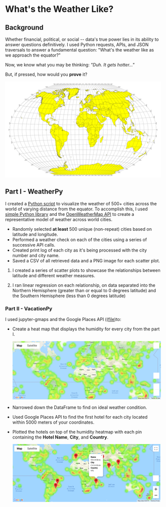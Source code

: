 # What's the Weather Like?

## Background

Whether financial, political, or social -- data's true power lies in its ability to answer questions definitively. I used Python requests, APIs, and JSON traversals to answer a fundamental question: "What's the weather like as we approach the equator?"

Now, we know what you may be thinking: _"Duh. It gets hotter..."_

But, if pressed, how would you **prove** it?

![Equator](Images/equatorsign.png)


## Part I - WeatherPy

I created a [Python script](starter_code/WeatherPy.ipynb) to visualize the weather of 500+ cities across the world of varying distance from the equator. To accomplish this, I used [simple Python library](https://pypi.python.org/pypi/citipy)  and the [OpenWeatherMap API](https://openweathermap.org/api) to create a representative model of weather across world cities.

* Randomly selected **at least** 500 unique (non-repeat) cities based on latitude and longitude.
* Performed a weather check on each of the cities using a series of successive API calls.
* Created print log of each city as it's being processed with the city number and city name.
* Saved a CSV of all retrieved data and a PNG image for each scatter plot.

1. I created a series of scatter plots to showcase the relationships between latitude and different weather measures.

2. I ran linear regression on each relationship, on data separated into the Northern Hemisphere (greater than or equal to 0 degrees latitude) and the Southern Hemisphere (less than 0 degrees latitude)

### Part II - VacationPy

I used jupyter-gmaps and the Google Places API (([file](starter_code/VacationPy.ipynb))to:

* Create a heat map that displays the humidity for every city from the part I.

  ![heatmap](Images/heatmap.png)

* Narrowed down the DataFrame to find on ideal weather condition. 

* Used Google Places API to find the first hotel for each city located within 5000 meters of your coordinates.

* Plotted the hotels on top of the humidity heatmap with each pin containing the **Hotel Name**, **City**, and **Country**.

  ![hotel map](Images/hotel_map.png)


